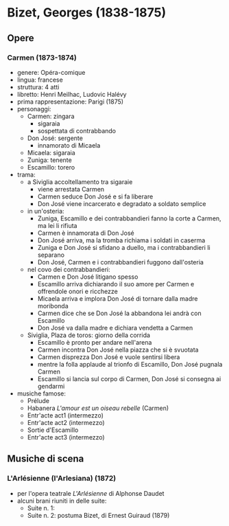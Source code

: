 # Bizet, Georges (1838-1875)

## Opere

### Carmen (1873-1874)

- genere: Opéra-comique
- lingua: francese
- struttura: 4 atti
- libretto: Henri Meilhac, Ludovic Halévy
- prima rappresentazione: Parigi (1875)
- personaggi:
    + Carmen: zingara
        * sigaraia
        * sospettata di contrabbando
    + Don José: sergente
        * innamorato di Micaela
    + Micaela: sigaraia
    + Zuniga: tenente
    + Escamillo: torero
- trama:
    + a Siviglia accoltellamento tra sigaraie
        * viene arrestata Carmen
        * Carmen seduce Don José e si fa liberare
        * Don José viene incarcerato e degradato a soldato semplice
    + in un'osteria:
        * Zuniga, Escamillo e dei contrabbandieri fanno la corte a Carmen, ma lei li rifiuta
        * Carmen è innamorata di Don José
        * Don José arriva, ma la tromba richiama i soldati in caserma
        * Zuniga e Don José si sfidano a duello, ma i contrabbandieri li separano
        * Don José, Carmen e i contrabbandieri fuggono dall'osteria
    + nel covo dei contrabbandieri:
        * Carmen e Don José litigano spesso
        * Escamillo arriva dichiarando il suo amore per Carmen e offrendole onori e ricchezze
        * Micaela arriva e implora Don José di tornare dalla madre moribonda
        * Carmen dice che se Don José la abbandona lei andrà con Escamillo
        * Don José va dalla madre e dichiara vendetta a Carmen
    + Siviglia, Plaza de toros: giorno della corrida
        * Escamillo è pronto per andare nell'arena
        * Carmen incontra Don José nella piazza che si è svuotata
        * Carmen disprezza Don José e vuole sentirsi libera
        * mentre la folla applaude al trionfo di Escamillo, Don José pugnala Carmen
        * Escamillo si lancia sul corpo di Carmen, Don José si consegna ai gendarmi
- musiche famose:
    + Prélude
    + Habanera _L'amour est un oiseau rebelle_ (Carmen)
    + Entr'acte act1 (intermezzo)
    + Entr'acte act2 (intermezzo)
    + Sortie d'Escamillo
    + Entr'acte act3 (intermezzo)

## Musiche di scena

### L'Arlésienne (l'Arlesiana) (1872)

- per l'opera teatrale _L'Arlésienne_ di Alphonse Daudet
- alcuni brani riuniti in delle suite:
    + Suite n. 1: 
    + Suite n. 2: postuma Bizet, di Ernest Guiraud (1879)